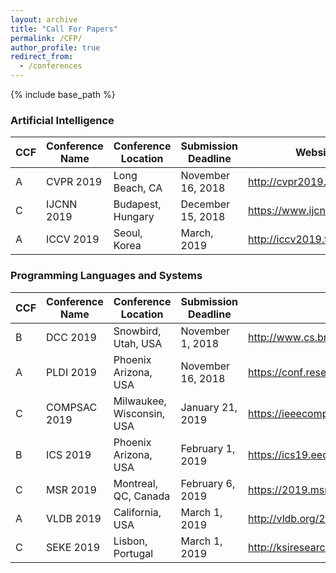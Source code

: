 ```yaml
---
layout: archive
title: "Call For Papers"
permalink: /CFP/
author_profile: true
redirect_from:
  - /conferences
---
```


{% include base_path %}

### Artificial Intelligence

|  CCF | Conference Name | Conference Location | Submission Deadline | Website |
| ------------ | ------------ |  ------------ |  ------------ |  ------------ |
| A | CVPR 2019 | Long Beach, CA | November 16, 2018 | <http://cvpr2019.thecvf.com/> |
| C | IJCNN 2019 | Budapest, Hungary | December 15, 2018 | <https://www.ijcnn.org/> |
| A | ICCV 2019 | Seoul, Korea | March, 2019 | <http://iccv2019.thecvf.com/> |


### Programming Languages and Systems

|  CCF | Conference Name | Conference Location | Submission Deadline | Website |
| ------------ | ------------ |  ------------ |  ------------ |  ------------ |
| B | DCC 2019 | Snowbird, Utah, USA | November 1, 2018 | <http://www.cs.brandeis.edu/~dcc/> |
| A | PLDI 2019 | Phoenix Arizona, USA | November 16, 2018 | <https://conf.researchr.org/home/pldi-2019> |
| C | COMPSAC 2019 | Milwaukee, Wisconsin, USA | January 21, 2019 | <https://ieeecompsac.computer.org/2019/> |
| B | ICS 2019 | Phoenix Arizona, USA | February 1, 2019 | <https://ics19.eecis.udel.edu> |
| C | MSR 2019 | Montreal, QC, Canada | February 6, 2019 | <https://2019.msrconf.org/> |
| A | VLDB 2019 | California, USA | March 1, 2019 | <http://vldb.org/2019/> |
| C | SEKE 2019 | Lisbon, Portugal | March 1, 2019 | <http://ksiresearchorg.ipage.com/seke/seke19.html> |
